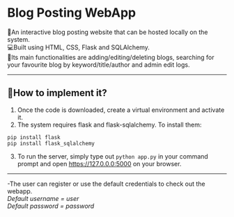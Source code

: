 # Blog Posting WebApp

📜An interactive blog posting website that can be hosted locally on the system. <br/>
💻Built using HTML, CSS, Flask and SQLAlchemy. <br/>
💼Its main functionalities are adding/editing/deleting blogs, searching for your favourite blog by keyword/title/author and admin edit logs. <hr/>

## 🚀How to implement it?

1. Once the code is downloaded, create a virtual environment and activate it.
2. The system requires flask and flask-sqlalchemy. To install them:
  ```
  pip install flask
  pip install flask_sqlalchemy
  ```
3. To run the server, simply type out ```python app.py``` in your command prompt and open https://127.0.0.0:5000 on your browser. <br/>
<hr/>

-The user can register or use the default credentials to check out the webapp.<br/>
  *Default username = user* <br/>
  *Default password = password*
  
